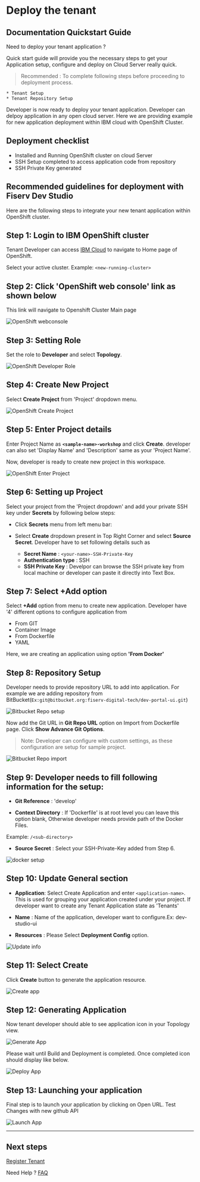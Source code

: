# Deploy the tenant

## Documentation Quickstart Guide

Need to deploy your tenant application ? 

Quick start guide will provide you the necessary steps to get your Application setup, configure and deploy on Cloud Server really quick.

> Recommended : To complete following steps before proceeding to deployment process. 

    * Tenant Setup
    * Tenant Repository Setup

Developer is now ready to deploy your tenant application. Developer can delpoy application in any open cloud server. Here we are providing example for new application deployment within IBM cloud with OpenShift Cluster. 

## Deployment checklist

   * Installed and Running OpenShift cluster on cloud Server
   * SSH Setup completed to access application code from repository
   * SSH Private Key generated
    
## Recommended guidelines for deployment with Fiserv Dev Studio

Here are the following steps to integrate your new tenant application within OpenShift cluster. 

## Step 1: Login to IBM OpenShift cluster 

Tenant Developer can access [IBM Cloud] to navigate to Home page of OpenShift. 

Select your active cluster. Example: `<new-running-cluster>`

## Step 2: Click 'OpenShift web console' link as shown below

This link will navigate to Openshift Cluster Main page

![OpenShift webconsole]

## Step 3: Setting Role

Set the role to **Developer** and select **Topology**.

![OpenShift Developer Role]

## Step 4: Create New Project

Select **Create Project** from 'Project' dropdown menu.

![OpenShift Create Project]

## Step 5: Enter Project details

Enter Project Name as **`<sample-name>-workshop`** and click **Create**. developer can also set 'Display Name' and 'Description' same as your 'Project Name'. 

Now, developer is ready to create new project in this workspace. 

![OpenShift Enter Project]

## Step 6: Setting up Project

Select your project from the 'Project dropdown' and add your private SSH key under **Secrets** by following below steps:

* Click **Secrets** menu from left menu bar:

* Select **Create** dropdown present in Top Right Corner and select **Source Secret**. Developer have to set following details such as

    * **Secret Name** :  `<your-name>-SSH-Private-Key`
    * **Authentication type** : SSH
    * **SSH Private Key** : Develpor can browse the SSH private key from local machine or developer can paste it directly into Text Box.

## Step 7: Select +Add option

Select **+Add** option from menu to create new application. Developer have '4' different options to configure application from 

*   From GIT
*   Container Image
*   From Dockerfile
*   YAML

Here, we are creating an application using option **'From Docker'**


## Step 8: Repository Setup

Developer needs to provide repository URL to add into application. For example we are adding repository from BitBucket(`Ex:git@bitbucket.org:fiserv-digital-tech/dev-portal-ui.git`)

![Bitbucket Repo setup]

Now add the Git URL in **Git Repo URL** option on Import from Dockerfile page. Click **Show Advance Git Options**. 

> Note: Developer can configure with custom settings, as these configuration are setup for sample project. 

![Bitbucket Repo import] 

## Step 9: Developer needs to fill following information for the setup:

*   **Git Reference** : 'develop'

*   **Context Directory** : If 'Dockerfile' is at root level you can leave this option blank, Otherwise developer needs provide path of the Docker Files.

Example: `/<sub-directory>`

*   **Source Secret** : Select your SSH-Private-Key added from Step 6.

![docker setup]

## Step 10: Update General section

*   **Application**: Select Create Application and enter `<application-name>`. This is used for grouping your application created under your project. If developer want to create any Tenant Application state as 'Tenants'

*   **Name** : Name of the application, developer want to configure.Ex: dev-studio-ui

*   **Resources** : Please Select **Deployment Config** option.

![Update info]


## Step 11: Select Create

Click **Create** button to generate the application resource.

![Create app]

## Step 12: Generating Application

Now tenant developer should able to see application icon in your Topology view.

![Generate App]

Please wait until Build and Deployment is completed. Once completed icon should display like below.

![Deploy App]

## Step 13: Launching your application

Final step is to launch your application by clicking on Open URL. Test Changes with new github API

![Launch App]
 
___

## Next steps 
[Register Tenant]


Need Help ?
[FAQ]

[//]: # (These are reference links used in markdown file)

[OpenShift webconsole]: <https://gist.githubusercontent.com/f2zdirk/0d6e1e22180086f6169a2686a3ae1ec9/raw/22c36a3fbd595844296c2d25dc0e14b27d51e1ab/OpenShit_web_console.png>

[OpenShift Developer Role]: <https://gist.githubusercontent.com/f2zdirk/0d6e1e22180086f6169a2686a3ae1ec9/raw/22c36a3fbd595844296c2d25dc0e14b27d51e1ab/OpenShift_topology.png>

[OpenShift Create Project]: <https://gist.githubusercontent.com/f2zdirk/0d6e1e22180086f6169a2686a3ae1ec9/raw/22c36a3fbd595844296c2d25dc0e14b27d51e1ab/OpenShift_project_drop_down.png>

[OpenShift Enter Project]: <https://gist.githubusercontent.com/f2zdirk/0d6e1e22180086f6169a2686a3ae1ec9/raw/22c36a3fbd595844296c2d25dc0e14b27d51e1ab/OpenShift_create_project.png>

[Bitbucket Repo setup]: <https://gist.githubusercontent.com/f2zdirk/0d6e1e22180086f6169a2686a3ae1ec9/raw/22c36a3fbd595844296c2d25dc0e14b27d51e1ab/Bitbucket_git_repo.png>

[Bitbucket Repo import]: <https://gist.githubusercontent.com/f2zdirk/0d6e1e22180086f6169a2686a3ae1ec9/raw/22c36a3fbd595844296c2d25dc0e14b27d51e1ab/Openshift_git_project.png>

[docker setup]: <https://gist.githubusercontent.com/f2zdirk/0d6e1e22180086f6169a2686a3ae1ec9/raw/22c36a3fbd595844296c2d25dc0e14b27d51e1ab/Openshift_git_project_setup.png>

[Update info]: <https://gist.githubusercontent.com/f2zdirk/0d6e1e22180086f6169a2686a3ae1ec9/raw/22c36a3fbd595844296c2d25dc0e14b27d51e1ab/Openshift_create_application_start.png>

[Create app]: <https://gist.githubusercontent.com/f2zdirk/0d6e1e22180086f6169a2686a3ae1ec9/raw/22c36a3fbd595844296c2d25dc0e14b27d51e1ab/Openshift_create_application_completed.png>

[Generate App]: <https://gist.githubusercontent.com/f2zdirk/0d6e1e22180086f6169a2686a3ae1ec9/raw/22c36a3fbd595844296c2d25dc0e14b27d51e1ab/Openshift_app_icon.png>

[Deploy App]: <https://gist.githubusercontent.com/f2zdirk/0d6e1e22180086f6169a2686a3ae1ec9/raw/22c36a3fbd595844296c2d25dc0e14b27d51e1ab/Openshift_app_ready.png>

[Launch App]: <https://gist.githubusercontent.com/f2zdirk/0d6e1e22180086f6169a2686a3ae1ec9/raw/22c36a3fbd595844296c2d25dc0e14b27d51e1ab/Openshift_app_launch.png>

[IBM Cloud]: <https://cloud.ibm.com/login>

[FAQ]: <?path=docs/faq/faq.md>

[Register Tenant]:<?path=docs/getting-started/setup-tenant/register-tenant.md>
